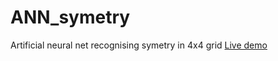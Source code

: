# ANN_symetry
Artificial neural net recognising symetry in 4x4 grid
[Live demo](https://rawgit.com/LukasCaha/ANN_symetry/master/trained.html)
